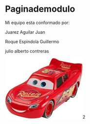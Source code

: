 # Paginademodulo



Mi equipo esta conformado por:


Juarez Aguilar Juan

Roque Espindola Guillermo



julio alberto contreras



<img src="download.jpg" alt="">2





